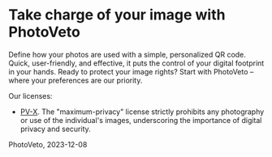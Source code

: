 Take charge of your image with PhotoVeto
===

Define how your photos are used with a simple, personalized QR code. 
Quick, user-friendly, and effective, it puts the control of your digital footprint in your hands. 
Ready to protect your image rights? Start with PhotoVeto – where your preferences are our priority.

Our licenses:

*   [PV-X][X].
    The "maximum-privacy" license strictly prohibits any photography or use of the individual's images, 
    underscoring the importance of digital privacy and security.

[X]: ./x



PhotoVeto, 2023-12-08
